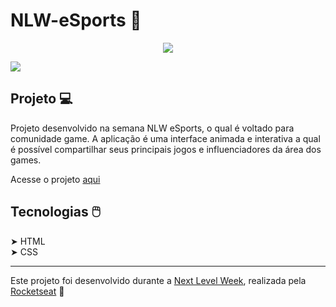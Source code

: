 # NLW-eSports 🚀

<p align="center">
  <img src="https://global-uploads.webflow.com/61d83a2ebb0ae01ab96e841a/630ced17a99fbd99b6169b52_Logo-NLW-eSports.svg"/>
</p>

![](https://cdn.discordapp.com/attachments/868299459543592962/1019766991038455818/projeto-explorer.png)

## Projeto 💻
Projeto desenvolvido na semana NLW eSports, o qual é voltado para comunidade game. A aplicação é uma interface animada e interativa a qual é possível compartilhar seus principais jogos e influenciadores da área dos games.

Acesse o projeto [aqui](https://gangorra.github.io/NLW-eSports/)

## Tecnologias 🖱️

➤ HTML <br>
➤ CSS

------------------------------
Este projeto foi desenvolvido durante a [Next Level Week](https://lp.rocketseat.com.br/nlw), realizada pela [Rocketseat](https://www.rocketseat.com.br) 🚀
